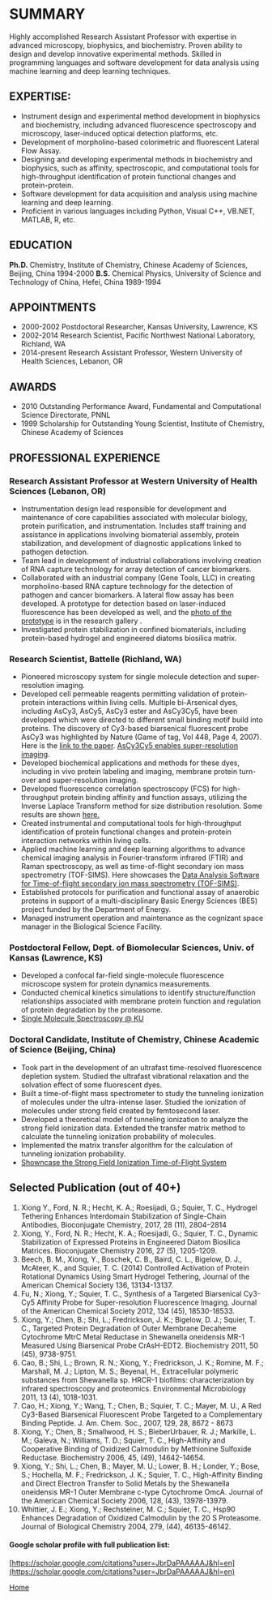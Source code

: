 # SUMMARY
Highly accomplished Research Assistant Professor with expertise in advanced microscopy, biophysics, and biochemistry. Proven ability to design and develop innovative experimental methods. Skilled in programming languages and software development for data analysis using machine learning and deep learning techniques.

## EXPERTISE:  
* Instrument design and experimental method development in biophysics and biochemistry, including advanced fluorescence spectroscopy and microscopy, laser-induced optical detection platforms, etc.
* Development of morpholino-based colorimetric and fluorescent Lateral Flow Assay.
* Designing and developing experimental methods in biochemistry and biophysics, such as affinity, spectroscopic, and computational tools for high-throughput identification of protein functional changes and protein-protein.
* Software development for data acquisition and analysis using machine learning and deep learning.
* Proficient in various languages including Python, Visual C++, VB.NET, MATLAB, R, etc.

## EDUCATION
**Ph.D.** Chemistry, Institute of Chemistry, Chinese Academy of Sciences, Beijing, China 1994-2000
**B.S.** Chemical Physics, University of Science and Technology of China, Hefei, China 1989-1994

## APPOINTMENTS
* 2000-2002 Postdoctoral Researcher, Kansas University, Lawrence, KS
* 2002-2014 Research Scientist, Pacific Northwest National Laboratory, Richland, WA
* 2014-present Research Assistant Professor, Western University of Health Sciences, Lebanon, OR

## AWARDS
* 2010 Outstanding Performance Award, Fundamental and Computational Science Directorate, PNNL 
* 1999 Scholarship for Outstanding Young Scientist, Institute of Chemistry, Chinese Academy of Sciences
 
## PROFESSIONAL EXPERIENCE

### Research Assistant Professor at Western University of Health Sciences (Lebanon, OR)
* Instrumentation design lead responsible for development and maintenance of core capabilities associated with molecular biology, protein purification, and instrumentation.  Includes staff training and assistance in applications involving biomaterial assembly, protein stabilization, and development of diagnostic applications linked to pathogen detection.
* Team lead in development of industrial collaborations involving creation of RNA capture technology for array detection of cancer biomarkers.  
* Collaborated with an industrial company (Gene Tools, LLC) in creating morpholino-based RNA capture technology for the detection of pathogen and cancer biomarkers. A lateral flow assay has been developed. A prototype for detection based on laser-induced fluorescence has been developed as well, and the [photo of the prototype](https://yijiaxiong.github.io/lif) is in the research gallery . 
* Investigated protein stabilization in confined biomaterials, including protein-based hydrogel and engineered diatoms biosilica matrix.

### Research Scientist, Battelle (Richland, WA)
* Pioneered microscopy system for single molecule detection and super-resolution imaging.
* Developed cell permeable reagents permitting validation of protein-protein interactions within living cells. Multiple bi-Arsenical dyes, including AsCy3, AsCy5, AsCy3 ester and AsCy3Cy5, have been developed which were directed to different small binding motif build into proteins. The discovery of Cy3-based biarsenical fluorescent probe AsCy3 was highlighted by Nature (Game of tag, Vol 448, Page 4, 2007). Here is the [link to the paper](https://pubs.acs.org/doi/10.1021/ja070003c). [AsCy3Cy5 enables super-resolution imaging](https://pubs.acs.org/doi/10.1021/ja308503x).
* Developed biochemical applications and methods for these dyes, including in vivo protein labeling and imaging, membrane protein turn-over and super-resolution imaging.
* Developed fluorescence correlation spectroscopy (FCS) for high-throughput protein binding affinity and function assays, utilizing the Inverse Laplace Transform method for size distribution resolution. Some results are shown [here.](fcs)
* Created instrumental and computational tools for high-throughput identification of protein functional changes and protein-protein interaction networks within living cells.
* Applied machine learning and deep learning algorithms to advance chemical imaging analysis in Fourier-transform infrared (FTIR) and Raman spectroscopy, as well as time-of-flight secondary ion mass spectrometry (TOF-SIMS). Here showcases the [Data Analysis Software for Time-of-flight secondary ion mass spectrometry (TOF-SIMS)](imgPCA).
* Established protocols for purification and functional assay of anaerobic proteins in support of a multi-disciplinary Basic Energy Sciences (BES) project funded by the Department of Energy.
* Managed instrument operation and maintenance as the cognizant space manager in the Biological Science Facility. 

### Postdoctoral Fellow, Dept. of Biomolecular Sciences, Univ. of Kansas (Lawrence, KS)	
* Developed a confocal far-field single-molecule fluorescence microscope system for protein dynamics measurements.
* Conducted chemical kinetics simulations to identify structure/function relationships associated with membrane protein function and regulation of protein degradation by the proteasome.  
* [Single Molecule Spectroscopy @ KU](sms)

### Doctoral Candidate, Institute of Chemistry, Chinese Academic of Science (Beijing, China)
* Took part in the development of an ultrafast time-resolved fluorescence depletion system. Studied the ultrafast vibrational relaxation and the solvation effect of some fluorescent dyes.  
* Built a time-of-flight mass spectrometer to study the tunneling ionization of molecules under the ultra-intense laser. Studied the ionization of molecules under strong field created by femtosecond laser. 
* Developed a theoretical model of tunneling ionization to analyze the strong field ionization data. Extended the transfer matrix method to calculate the tunneling ionization probability of molecules. 
* Implemented the matrix transfer algorithm for the calculation of tunneling ionization probability.
* [Showncase the Strong Field Ionization Time-of-Flight System](tof)



## Selected Publication (out of 40+)
1. Xiong Y., Ford, N. R.; Hecht, K. A.; Roesijadi, G.; Squier, T. C., Hydrogel Tethering Enhances Interdomain Stabilization of Single-Chain Antibodies, Bioconjugate Chemistry, 2017, 28 (11), 2804–2814
2. Xiong, Y., Ford, N. R.; Hecht, K. A.; Roesijadi, G.; Squier, T. C., Dynamic Stabilization of Expressed Proteins in Engineered Diatom Biosilica Matrices. Bioconjugate Chemistry 2016, 27 (5), 1205-1209.
3. Beech, B. M., Xiong, Y., Boschek, C. B., Baird, C. L., Bigelow, D. J., McAteer, K., and Squier, T. C. (2014) Controlled Activation of Protein Rotational Dynamics Using Smart Hydrogel Tethering, Journal of the American Chemical Society 136, 13134-13137.
4. Fu, N.; Xiong, Y.; Squier, T. C., Synthesis of a Targeted Biarsenical Cy3-Cy5 Affinity Probe for Super-resolution Fluorescence Imaging. Journal of the American Chemical Society 2012, 134 (45), 18530-18533.
5. Xiong, Y.; Chen, B.; Shi, L.; Fredrickson, J. K.; Bigelow, D. J.; Squier, T. C., Targeted Protein Degradation of Outer Membrane Decaheme Cytochrome MtrC Metal Reductase in Shewanella oneidensis MR-1 Measured Using Biarsenical Probe CrAsH-EDT2. Biochemistry 2011, 50 (45), 9738-9751.
6. Cao, B.; Shi, L.; Brown, R. N.; Xiong, Y.; Fredrickson, J. K.; Romine, M. F.; Marshall, M. J.; Lipton, M. S.; Beyenal, H., Extracellular polymeric substances from Shewanella sp. HRCR-1 biofilms: characterization by infrared spectroscopy and proteomics. Environmental Microbiology 2011, 13 (4), 1018-1031.
7. Cao, H.; Xiong, Y.; Wang, T.; Chen, B.; Squier, T. C.; Mayer, M. U., A Red Cy3-Based Biarsenical Fluorescent Probe Targeted to a Complementary Binding Peptide. J. Am. Chem. Soc., 2007, 129, 28, 8672 - 8673
8. Xiong, Y.; Chen, B.; Smallwood, H. S.; BieberUrbauer, R. J.; Markille, L. M.; Galeva, N.; Williams, T. D.; Squier, T. C., High-Affinity and Cooperative Binding of Oxidized Calmodulin by Methionine Sulfoxide Reductase. Biochemistry 2006, 45, (49), 14642-14654.
9. Xiong, Y.; Shi, L.; Chen, B.; Mayer, M. U.; Lower, B. H.; Londer, Y.; Bose, S.; Hochella, M. F.; Fredrickson, J. K.; Squier, T. C., High-Affinity Binding and Direct Electron Transfer to Solid Metals by the Shewanella oneidensis MR-1 Outer Membrane c-type Cytochrome OmcA. Journal of the American Chemical Society 2006, 128, (43), 13978-13979.
10. Whittier, J. E.; Xiong, Y.; Rechsteiner, M. C.; Squier, T. C., Hsp90 Enhances Degradation of Oxidized Calmodulin by the 20 S Proteasome. Journal of Biological Chemistry 2004, 279, (44), 46135-46142.


#### Google scholar profile with full publication list:
[https://scholar.google.com/citations?user=JbrDaPAAAAAJ&hl=en](https://scholar.google.com/citations?user=JbrDaPAAAAAJ&hl=en)

[Home](https://yijiaxiong.github.io)

